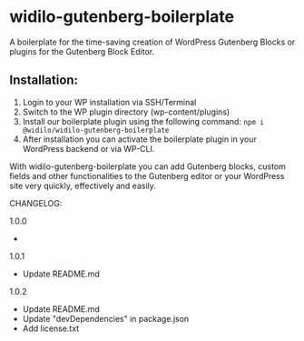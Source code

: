 # widilo-gutenberg-boilerplate

A boilerplate for the time-saving creation of WordPress Gutenberg Blocks or plugins for the Gutenberg Block Editor.

## Installation:

1. Login to your WP installation via SSH/Terminal
2. Switch to the WP plugin directory (wp-content/plugins)
3. Install our boilerplate plugin using the following command: 
   `npm i @widilo/widilo-gutenberg-boilerplate`
4. After installation you can activate the boilerplate plugin in your WordPress backend or via WP-CLI.

With widilo-gutenberg-boilerplate you can add Gutenberg blocks, custom fields and other functionalities to the Gutenberg editor or your WordPress site very quickly, effectively and easily.
   
CHANGELOG:

1.0.0

- 

1.0.1

- Update README.md

1.0.2

- Update README.md
- Update "devDependencies" in package.json 
- Add license.txt
